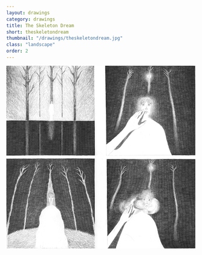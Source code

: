 ```yaml
---
layout: drawings
category: drawings
title: The Skeleton Dream
short: theskeletondream
thumbnail: "/drawings/theskeletondream.jpg"
class: "landscape"
order: 2
---
```


<img class="noborder" src="/drawings/theskeletondream.jpg" width="500" height="484" alt="the skeleton dream">